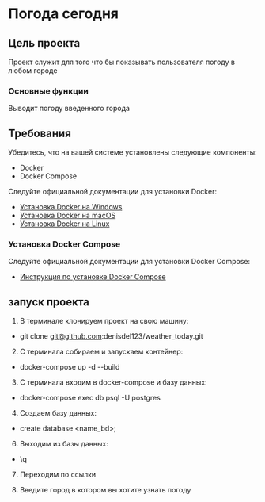 # Погода сегодня

## Цель проекта 
Проект служит для того что бы показывать пользователя погоду в любом городе

### Основные функции
Выводит погоду введенного города 

## Требования
Убедитесь, что на вашей системе установлены следующие компоненты:
- Docker
- Docker Compose

Следуйте официальной документации для установки Docker:
- [Установка Docker на Windows](https://docs.docker.com/docker-for-windows/install/)
- [Установка Docker на macOS](https://docs.docker.com/docker-for-mac/install/)
- [Установка Docker на Linux](https://docs.docker.com/engine/install/)

### Установка Docker Compose
Следуйте официальной документации для установки Docker Compose:
- [Инструкция по установке Docker Compose](https://docs.docker.com/compose/install/)

## запуск проекта
1) В терминале клонируем проект на свою машину:
- git clone git@github.com:denisdel123/weather_today.git

2) С терминала собираем и запускаем контейнер:
- docker-compose up -d --build   

3) С терминала входим в docker-compose и базу данных:
- docker-compose exec db psql -U postgres 

4) Создаем базу данных:
- create database <name_bd>;

6) Выходим из базы данных:
- \q

7) Переходим по ссылки

8) Введите город в котором вы хотите узнать погоду